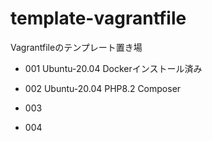 # template-vagrantfile
Vagrantfileのテンプレート置き場

- 001
Ubuntu-20.04
Dockerインストール済み

- 002
Ubuntu-20.04
PHP8.2
Composer

- 003
- 004
